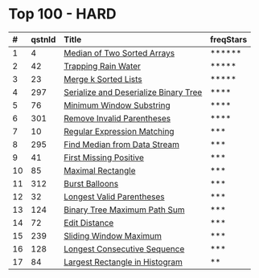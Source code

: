 # Top 100 - HARD

|  \# |  qstnId | Title | freqStars |
| :--- | :--- | :--- | :--- |
| 1 | 4 | [Median of Two Sorted Arrays    ](https://leetcode.com/problems/median-of-two-sorted-arrays) | \*\*\*\*\*\* |
| 2 | 42 | [Trapping Rain Water    ](https://leetcode.com/problems/trapping-rain-water) | \*\*\*\*\* |
| 3 | 23 | [Merge k Sorted Lists    ](https://leetcode.com/problems/merge-k-sorted-lists) | \*\*\*\*\* |
| 4 | 297 | [Serialize and Deserialize Binary Tree    ](https://leetcode.com/problems/serialize-and-deserialize-binary-tree) | \*\*\*\* |
| 5 | 76 | [Minimum Window Substring    ](https://leetcode.com/problems/minimum-window-substring) | \*\*\*\* |
| 6 | 301 | [Remove Invalid Parentheses    ](https://leetcode.com/problems/remove-invalid-parentheses) | \*\*\*\* |
| 7 | 10 | [Regular Expression Matching    ](https://leetcode.com/problems/regular-expression-matching) | \*\*\* |
| 8 | 295 | [Find Median from Data Stream    ](https://leetcode.com/problems/find-median-from-data-stream) | \*\*\* |
| 9 | 41 | [First Missing Positive    ](https://leetcode.com/problems/first-missing-positive) | \*\*\* |
| 10 | 85 | [Maximal Rectangle    ](https://leetcode.com/problems/maximal-rectangle) | \*\*\* |
| 11 | 312 | [Burst Balloons    ](https://leetcode.com/problems/burst-balloons) | \*\*\* |
| 12 | 32 | [Longest Valid Parentheses    ](https://leetcode.com/problems/longest-valid-parentheses) | \*\*\* |
| 13 | 124 | [Binary Tree Maximum Path Sum    ](https://leetcode.com/problems/binary-tree-maximum-path-sum) | \*\*\* |
| 14 | 72 | [Edit Distance    ](https://leetcode.com/problems/edit-distance) | \*\*\* |
| 15 | 239 | [Sliding Window Maximum    ](https://leetcode.com/problems/sliding-window-maximum) | \*\*\* |
| 16 | 128 | [Longest Consecutive Sequence    ](https://leetcode.com/problems/longest-consecutive-sequence) | \*\*\* |
| 17 | 84 | [Largest Rectangle in Histogram    ](https://leetcode.com/problems/largest-rectangle-in-histogram) | \*\* |

